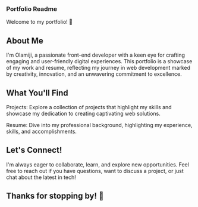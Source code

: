 ### Portfolio Readme
Welcome to my portfolio! 🚀

## About Me
I'm Olamiji, a passionate front-end developer with a keen eye for crafting engaging and user-friendly digital experiences. 
This portfolio is a showcase of my work and resume, reflecting my journey in web development marked by creativity, innovation, and an unwavering commitment to excellence.

## What You'll Find
Projects: Explore a collection of projects that highlight my skills and showcase my dedication to creating captivating web solutions.

Resume: Dive into my professional background, highlighting my experience, skills, and accomplishments.

## Let's Connect!
I'm always eager to collaborate, learn, and explore new opportunities. 
Feel free to reach out if you have questions, want to discuss a project, or just chat about the latest in tech!

## Thanks for stopping by! 🌟

